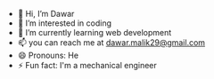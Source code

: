 - 👋 Hi, I’m Dawar
- 👀 I’m interested in coding 
- 🌱 I’m currently learning web development
- 📫 you can reach me at dawar.malik29@gmail.com
- 😄 Pronouns: He
- ⚡ Fun fact: I'm a mechanical engineer 

<!---
Dawar-codes/Dawar-codes is a ✨ special ✨ repository because its `README.md` (this file) appears on your GitHub profile.
You can click the Preview link to take a look at your changes.
--->
